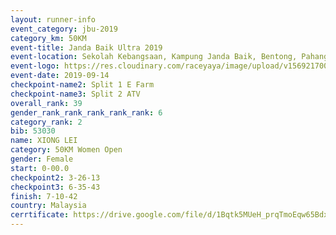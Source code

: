 ```yaml
---
layout: runner-info 
event_category: jbu-2019 
category_km: 50KM 
event-title: Janda Baik Ultra 2019 
event-location: Sekolah Kebangsaan, Kampung Janda Baik, Bentong, Pahang, Malaysia 
event-logo: https://res.cloudinary.com/raceyaya/image/upload/v1569217009/logo/janda-baik_vch1pc.jpg 
event-date: 2019-09-14 
checkpoint-name2: Split 1 E Farm 
checkpoint-name3: Split 2 ATV 
overall_rank: 39
gender_rank_rank_rank_rank_rank: 6
category_rank: 2
bib: 53030
name: XIONG LEI
category: 50KM Women Open
gender: Female
start: 0-00.0
checkpoint2: 3-26-13
checkpoint3: 6-35-43
finish: 7-10-42
country: Malaysia
cerrtificate: https://drive.google.com/file/d/1Bqtk5MUeH_prqTmoEqw65BdxltN-MD-m/view?usp=sharing
---
```

